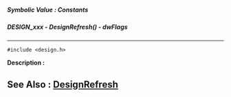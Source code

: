 ##### Symbolic Value : Constants
##### DESIGN_xxx - DesignRefresh() - dwFlags
---
```
#include <design.h>
```
**Description :**



**See Also :**
[DesignRefresh](/domino-c-api-docs/reference/Func/DesignRefresh)
---
